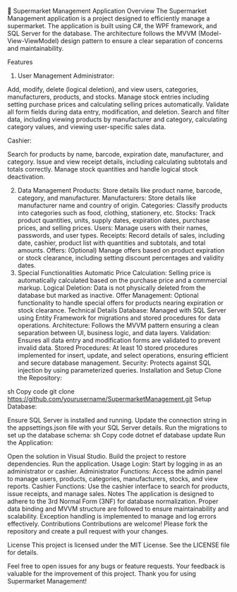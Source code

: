🛒 Supermarket Management Application
Overview
The Supermarket Management application is a project designed to efficiently manage a supermarket. The application is built using C#, the WPF framework, and SQL Server for the database. The architecture follows the MVVM (Model-View-ViewModel) design pattern to ensure a clear separation of concerns and maintainability.

Features
1. User Management
Administrator:

Add, modify, delete (logical deletion), and view users, categories, manufacturers, products, and stocks.
Manage stock entries including setting purchase prices and calculating selling prices automatically.
Validate all form fields during data entry, modification, and deletion.
Search and filter data, including viewing products by manufacturer and category, calculating category values, and viewing user-specific sales data.


Cashier:

Search for products by name, barcode, expiration date, manufacturer, and category.
Issue and view receipt details, including calculating subtotals and totals correctly.
Manage stock quantities and handle logical stock deactivation.


2. Data Management
Products: Store details like product name, barcode, category, and manufacturer.
Manufacturers: Store details like manufacturer name and country of origin.
Categories: Classify products into categories such as food, clothing, stationery, etc.
Stocks: Track product quantities, units, supply dates, expiration dates, purchase prices, and selling prices.
Users: Manage users with their names, passwords, and user types.
Receipts: Record details of sales, including date, cashier, product list with quantities and subtotals, and total amounts.
Offers: (Optional) Manage offers based on product expiration or stock clearance, including setting discount percentages and validity dates.
3. Special Functionalities
Automatic Price Calculation: Selling price is automatically calculated based on the purchase price and a commercial markup.
Logical Deletion: Data is not physically deleted from the database but marked as inactive.
Offer Management: Optional functionality to handle special offers for products nearing expiration or stock clearance.
Technical Details
Database: Managed with SQL Server using Entity Framework for migrations and stored procedures for data operations.
Architecture: Follows the MVVM pattern ensuring a clean separation between UI, business logic, and data layers.
Validation: Ensures all data entry and modification forms are validated to prevent invalid data.
Stored Procedures: At least 10 stored procedures implemented for insert, update, and select operations, ensuring efficient and secure database management.
Security: Protects against SQL injection by using parameterized queries.
Installation and Setup
Clone the Repository:

sh
Copy code
git clone https://github.com/yourusername/SupermarketManagement.git
Setup Database:

Ensure SQL Server is installed and running.
Update the connection string in the appsettings.json file with your SQL Server details.
Run the migrations to set up the database schema:
sh
Copy code
dotnet ef database update
Run the Application:

Open the solution in Visual Studio.
Build the project to restore dependencies.
Run the application.
Usage
Login: Start by logging in as an administrator or cashier.
Administrator Functions: Access the admin panel to manage users, products, categories, manufacturers, stocks, and view reports.
Cashier Functions: Use the cashier interface to search for products, issue receipts, and manage sales.
Notes
The application is designed to adhere to the 3rd Normal Form (3NF) for database normalization.
Proper data binding and MVVM structure are followed to ensure maintainability and scalability.
Exception handling is implemented to manage and log errors effectively.
Contributions
Contributions are welcome! Please fork the repository and create a pull request with your changes.

License
This project is licensed under the MIT License. See the LICENSE file for details.

Feel free to open issues for any bugs or feature requests. Your feedback is valuable for the improvement of this project. Thank you for using Supermarket Management!
